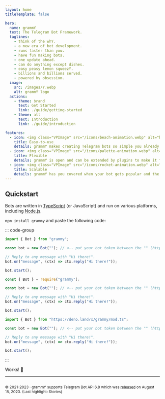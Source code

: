 ```yaml
---
layout: home
titleTemplate: false

hero:
  name: grammY
  text: The Telegram Bot Framework.
  taglines: 
    - think of the whY.
    - a new era of bot development.
    - runs faster than you.
    - have fun making bots.
    - one update ahead.
    - can do anything except dishes.
    - easy peasy lemon squeezY.
    - billions and billions served.
    - powered by obsession.
  image:
    src: /images/Y.webp
    alt: grammY logo
  actions:
    - theme: brand
      text: Get Started
      link: ./guide/getting-started
    - theme: alt
      text: Introduction
      link: ./guide/introduction

features:
  - icon: <img class="VPImage" src="/icons/beach-animation.webp" alt="beach animation" width="32" height="32">
    title: Easy-to-use
    details: grammY makes creating Telegram bots so simple you already know how to do it.
  - icon: <img class="VPImage" src="/icons/palette-animation.webp" alt="palette animation" width="32" height="32">
    title: Flexible
    details: grammY is open and can be extended by plugins to make it fit exactly your needs.
  - icon: <img class="VPImage" src="/icons/rocket-animation.webp" alt="rocket animation" width="32" height="32">
    title: Scalable
    details: grammY has you covered when your bot gets popular and the traffic increases.
---
```


<!-- markdownlint-disable no-inline-html -->

<HomeContent>

## Quickstart

Bots are written in [TypeScript](https://www.typescriptlang.org) (or JavaScript) and run on various platforms, including [Node.js](https://nodejs.org).

`npm install grammy` and paste the following code:

::: code-group

```ts [TypeScript]
import { Bot } from "grammy";

const bot = new Bot(""); // <-- put your bot token between the "" (https://t.me/BotFather)

// Reply to any message with "Hi there!".
bot.on("message", (ctx) => ctx.reply("Hi there!"));

bot.start();
```

```js [JavaScript]
const { Bot } = require("grammy");

const bot = new Bot(""); // <-- put your bot token between the "" (https://t.me/BotFather)

// Reply to any message with "Hi there!".
bot.on("message", (ctx) => ctx.reply("Hi there!"));

bot.start();
```

```ts [Deno]
import { Bot } from "https://deno.land/x/grammy/mod.ts";

const bot = new Bot(""); // <-- put your bot token between the "" (https://t.me/BotFather)

// Reply to any message with "Hi there!".
bot.on("message", (ctx) => ctx.reply("Hi there!"));

bot.start();
```

:::

Works! :tada:

<footer id="home-footer">

---

<ClientOnly>
  <ThankYou :s="[
    'Thank you, ',
    '{name}',
    ', for being a contributor to grammY.',
    ', for creating grammY.'
  ]" />
</ClientOnly>

<div style="font-size: 0.75rem; display: flex; justify-content: center;">

© 2021-2023 &middot; grammY supports Telegram Bot API 6.8 which was [released](https://core.telegram.org/bots/api#august-18-2023) on August 18, 2023.
(Last highlight: Stories)

</div>
</footer>
<ClientOnly>
  <LanguagePopup />
</ClientOnly>
</HomeContent>

